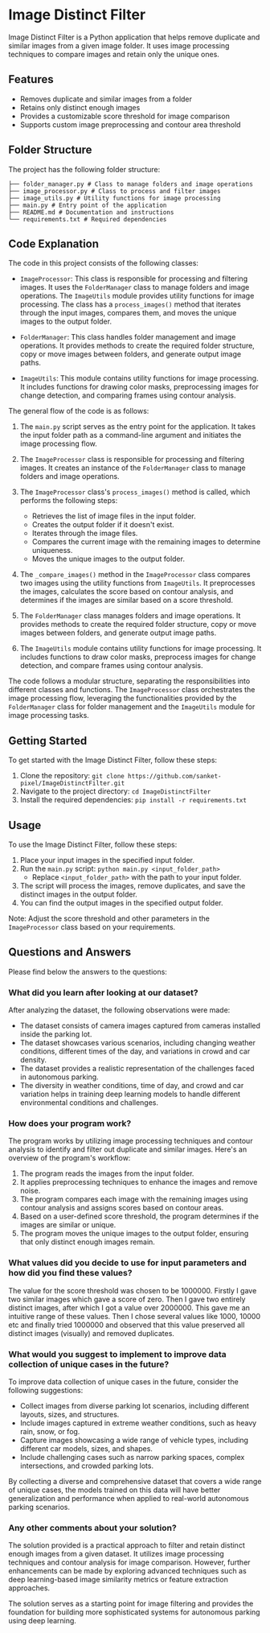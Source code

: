 # Image Distinct Filter

Image Distinct Filter is a Python application that helps remove duplicate and similar images from a given image folder. It uses image processing techniques to compare images and retain only the unique ones.

## Features

- Removes duplicate and similar images from a folder
- Retains only distinct enough images
- Provides a customizable score threshold for image comparison
- Supports custom image preprocessing and contour area threshold

## Folder Structure

The project has the following folder structure:
```
├── folder_manager.py # Class to manage folders and image operations
├── image_processor.py # Class to process and filter images
├── image_utils.py # Utility functions for image processing
├── main.py # Entry point of the application
├── README.md # Documentation and instructions
└── requirements.txt # Required dependencies
```
## Code Explanation

The code in this project consists of the following classes:

- `ImageProcessor`: This class is responsible for processing and filtering images. It uses the `FolderManager` class to manage folders and image operations. The `ImageUtils` module provides utility functions for image processing. The class has a `process_images()` method that iterates through the input images, compares them, and moves the unique images to the output folder.

- `FolderManager`: This class handles folder management and image operations. It provides methods to create the required folder structure, copy or move images between folders, and generate output image paths.

- `ImageUtils`: This module contains utility functions for image processing. It includes functions for drawing color masks, preprocessing images for change detection, and comparing frames using contour analysis.

The general flow of the code is as follows:

1. The `main.py` script serves as the entry point for the application. It takes the input folder path as a command-line argument and initiates the image processing flow.

2. The `ImageProcessor` class is responsible for processing and filtering images. It creates an instance of the `FolderManager` class to manage folders and image operations.

3. The `ImageProcessor` class's `process_images()` method is called, which performs the following steps:
   - Retrieves the list of image files in the input folder.
   - Creates the output folder if it doesn't exist.
   - Iterates through the image files.
   - Compares the current image with the remaining images to determine uniqueness.
   - Moves the unique images to the output folder.

4. The `_compare_images()` method in the `ImageProcessor` class compares two images using the utility functions from `ImageUtils`. It preprocesses the images, calculates the score based on contour analysis, and determines if the images are similar based on a score threshold.

5. The `FolderManager` class manages folders and image operations. It provides methods to create the required folder structure, copy or move images between folders, and generate output image paths.

6. The `ImageUtils` module contains utility functions for image processing. It includes functions to draw color masks, preprocess images for change detection, and compare frames using contour analysis.

The code follows a modular structure, separating the responsibilities into different classes and functions. The `ImageProcessor` class orchestrates the image processing flow, leveraging the functionalities provided by the `FolderManager` class for folder management and the `ImageUtils` module for image processing tasks.


## Getting Started

To get started with the Image Distinct Filter, follow these steps:

1. Clone the repository: `git clone https://github.com/sanket-pixel/ImageDistinctFilter.git`
2. Navigate to the project directory: `cd ImageDistinctFilter`
3. Install the required dependencies: `pip install -r requirements.txt`

## Usage

To use the Image Distinct Filter, follow these steps:

1. Place your input images in the specified input folder.
2. Run the `main.py` script: `python main.py <input_folder_path>`
   - Replace `<input_folder_path>` with the path to your input folder.
3. The script will process the images, remove duplicates, and save the distinct images in the output folder.
4. You can find the output images in the specified output folder.

Note: Adjust the score threshold and other parameters in the `ImageProcessor` class based on your requirements.


## Questions and Answers

Please find below the answers to the questions:

### What did you learn after looking at our dataset?

After analyzing the dataset, the following observations were made:

- The dataset consists of camera images captured from cameras installed inside the parking lot.
- The dataset showcases various scenarios, including changing weather conditions, different times of the day, and variations in crowd and car density.
- The dataset provides a realistic representation of the challenges faced in autonomous parking.
- The diversity in weather conditions, time of day, and crowd and car variation helps in training deep learning models to handle different environmental conditions and challenges.

### How does your program work?

The program works by utilizing image processing techniques and contour analysis to identify and filter out duplicate and similar images. Here's an overview of the program's workflow:

1. The program reads the images from the input folder.
2. It applies preprocessing techniques to enhance the images and remove noise.
3. The program compares each image with the remaining images using contour analysis and assigns scores based on contour areas.
4. Based on a user-defined score threshold, the program determines if the images are similar or unique.
5. The program moves the unique images to the output folder, ensuring that only distinct enough images remain.

### What values did you decide to use for input parameters and how did you find these values?

The value for the score threshold was chosen to be 1000000. Firstly I gave two similar images which gave a score of zero. Then I gave two entirely distinct images, after which I got a value over 2000000. This gave me an intuitive range of these values. Then I chose several values like 1000, 10000 etc and finally tried 1000000 and observed that this value preserved all distinct images (visually) and removed duplicates. 

### What would you suggest to implement to improve data collection of unique cases in the future?

To improve data collection of unique cases in the future, consider the following suggestions:

- Collect images from diverse parking lot scenarios, including different layouts, sizes, and structures.
- Include images captured in extreme weather conditions, such as heavy rain, snow, or fog.
- Capture images showcasing a wide range of vehicle types, including different car models, sizes, and shapes.
- Include challenging cases such as narrow parking spaces, complex intersections, and crowded parking lots.

By collecting a diverse and comprehensive dataset that covers a wide range of unique cases, the models trained on this data will have better generalization and performance when applied to real-world autonomous parking scenarios.

### Any other comments about your solution?

The solution provided is a practical approach to filter and retain distinct enough images from a given dataset. It utilizes image processing techniques and contour analysis for image comparison. However, further enhancements can be made by exploring advanced techniques such as deep learning-based image similarity metrics or feature extraction approaches.

The solution serves as a starting point for image filtering and provides the foundation for building more sophisticated systems for autonomous parking using deep learning.
